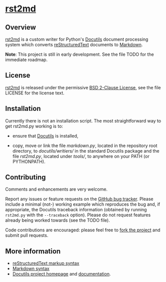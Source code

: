 # [rst2md][]

## Overview

[rst2md][] is a custom writer for Python's [Docutils][] document processing 
system which converts [reStructuredText][] documents to [Markdown][].

**Note**: This project is still in early development. See the file TODO for the
immediate roadmap.

## License

[rst2md][] is released under the permissive [BSD 2-Clause License][], see the 
file LICENSE for the license text.

## Installation

Currently there is not an installation script. The most straightforward way to 
get rst2md.py working is to:

  - ensure that [Docutils][] is installed,
  
  - copy, move or link the file *markdown.py*, located in the repository
    root directory, to *docutils/writiers/* in the standard Docutils package
	and the file *rst2md.py*, located under *tools/*, to anywhere on your PATH 
	(or PYTHONPATH).

## Contributing

Comments and enhancements are very welcome.

Report any issues or feature requests on the [GitHub bug 
tracker](https://github.com/cgwrench/rst2md/issues). Please include a minimal 
(not-) working example which reproduces the bug and, if appropriate, the 
Docutils traceback information (obtained by running `rst2md.py` with the 
`--traceback` option). Please do not request features already being worked 
towards (see the TODO file).

Code contributions are encouraged: please feel free to [fork the
project](https://github.com/cgwrench/rst2md/fork) and submit pull requests.

## More information

- [reStructuredText markup syntax][reStructuredText]
- [Markdown syntax][Markdown]
- [Docutils project homepage][Docutils] and [documentation](http://docutils.sourceforge.net/docs/index.html).

<!-- References: -->

[rst2md]: https://github.com/cgwrench/rst2md "rst2md GitHub page."

[BSD 2-Clause License]: http://opensource.org/licenses/bsd-license.php 
    "BSD 2-Clause License text."
	
[Docutils]: http://docutils.sourceforge.net/ "The Docutils project homepage."
	
[reStructuredText]: http://docutils.sourceforge.net/rst.html
    "ReStructuredText markup syntax homepage."

[Markdown]: http://daringfireball.net/projects/markdown/ 
    "The Markdown project homepage."
	
